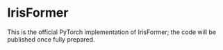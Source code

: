 # IrisFormer

This is the official PyTorch implementation of IrisFormer; the code will be published once fully prepared.
